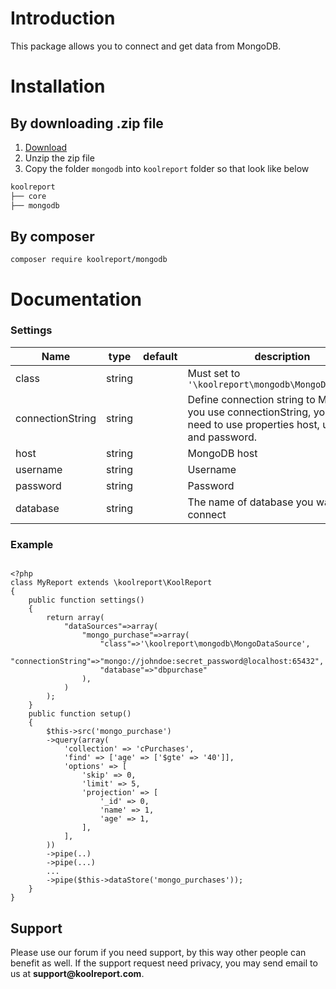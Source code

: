 # Introduction

This package allows you to connect and get data from MongoDB.

# Installation

## By downloading .zip file

1. [Download](https://www.koolreport.com/packages/mongodb)
2. Unzip the zip file
3. Copy the folder `mongodb` into `koolreport` folder so that look like below

```bash
koolreport
├── core
├── mongodb
```

## By composer

```
composer require koolreport/mongodb
```

# Documentation

### Settings

|Name|type|default|description|
|----------|---------|---------|----------------|
|class|string||	Must set to `'\koolreport\mongodb\MongoDataSource'`|
|connectionString|string||Define connection string to MongoDB. If you use connectionString, you do not need to use properties host, username and password.|
|host|string||MongoDB host|
|username|string||Username|
|password|string||Password|
|database|string||The name of database you want to connect|

### Example

```

<?php
class MyReport extends \koolreport\KoolReport
{
    public function settings()
    {
        return array(
            "dataSources"=>array(
                "mongo_purchase"=>array(
                    "class"=>'\koolreport\mongodb\MongoDataSource',
                    "connectionString"=>"mongo://johndoe:secret_password@localhost:65432",
                    "database"=>"dbpurchase"
                ),
            )
        );
    }
    public function setup()
    {
        $this->src('mongo_purchase')
        ->query(array(
            'collection' => 'cPurchases',
            'find' => ['age' => ['$gte' => '40']],
            'options' => [
                'skip' => 0,
                'limit' => 5,
                'projection' => [
                    '_id' => 0,
                    'name' => 1,
                    'age' => 1,
                ],    
            ],
        ))
        ->pipe(..)
        ->pipe(...)
        ...
        ->pipe($this->dataStore('mongo_purchases'));
    }
}
```

## Support

Please use our forum if you need support, by this way other people can benefit as well. If the support request need privacy, you may send email to us at __support@koolreport.com__.